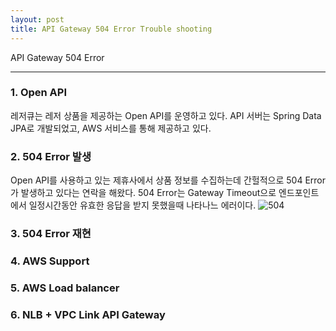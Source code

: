 ```yaml
---
layout: post
title: API Gateway 504 Error Trouble shooting
---
```

API Gateway 504 Error

-------------

### 1. Open API
레저큐는 레저 상품을 제공하는 Open API를 운영하고 있다. API 서버는 Spring Data JPA로 개발되었고, AWS 서비스를 통해 제공하고 있다.

### 2. 504 Error 발생
Open API를 사용하고 있는 제휴사에서 상품 정보를 수집하는데 간헐적으로 504 Error가 발생하고 있다는 연락을 해왔다. 504 Error는 Gateway Timeout으로 엔드포인트에서 일정시간동안 유효한 응답을 받지 못했을때 나타나느 에러이다.
![504](http://xoxoms.github.io/images/4/504.png)

### 3. 504 Error 재현

### 4. AWS Support

### 5. AWS Load balancer

### 6. NLB + VPC Link API Gateway